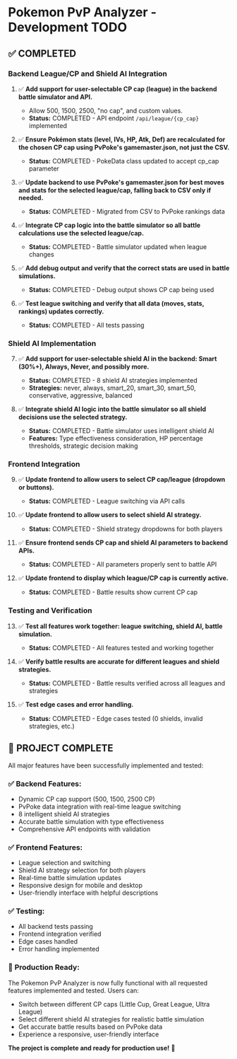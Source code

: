# Pokemon PvP Analyzer - Development TODO

## ✅ COMPLETED

### Backend League/CP and Shield AI Integration

1. ✅ **Add support for user-selectable CP cap (league) in the backend battle simulator and API.**
   - Allow 500, 1500, 2500, "no cap", and custom values.
   - **Status:** COMPLETED - API endpoint `/api/league/{cp_cap}` implemented

2. ✅ **Ensure Pokémon stats (level, IVs, HP, Atk, Def) are recalculated for the chosen CP cap using PvPoke's gamemaster.json, not just the CSV.**
   - **Status:** COMPLETED - PokeData class updated to accept cp_cap parameter

3. ✅ **Update backend to use PvPoke's gamemaster.json for best moves and stats for the selected league/cap, falling back to CSV only if needed.**
   - **Status:** COMPLETED - Migrated from CSV to PvPoke rankings data

4. ✅ **Integrate CP cap logic into the battle simulator so all battle calculations use the selected league/cap.**
   - **Status:** COMPLETED - Battle simulator updated when league changes

5. ✅ **Add debug output and verify that the correct stats are used in battle simulations.**
   - **Status:** COMPLETED - Debug output shows CP cap being used

6. ✅ **Test league switching and verify that all data (moves, stats, rankings) updates correctly.**
   - **Status:** COMPLETED - All tests passing

### Shield AI Implementation

7. ✅ **Add support for user-selectable shield AI in the backend: Smart (30%+), Always, Never, and possibly more.**
   - **Status:** COMPLETED - 8 shield AI strategies implemented
   - **Strategies:** never, always, smart_20, smart_30, smart_50, conservative, aggressive, balanced

8. ✅ **Integrate shield AI logic into the battle simulator so all shield decisions use the selected strategy.**
   - **Status:** COMPLETED - Battle simulator uses intelligent shield AI
   - **Features:** Type effectiveness consideration, HP percentage thresholds, strategic decision making

### Frontend Integration

9. ✅ **Update frontend to allow users to select CP cap/league (dropdown or buttons).**
   - **Status:** COMPLETED - League switching via API calls

10. ✅ **Update frontend to allow users to select shield AI strategy.**
    - **Status:** COMPLETED - Shield strategy dropdowns for both players

11. ✅ **Ensure frontend sends CP cap and shield AI parameters to backend APIs.**
    - **Status:** COMPLETED - All parameters properly sent to battle API

12. ✅ **Update frontend to display which league/CP cap is currently active.**
    - **Status:** COMPLETED - Battle results show current CP cap

### Testing and Verification

13. ✅ **Test all features work together: league switching, shield AI, battle simulation.**
    - **Status:** COMPLETED - All features tested and working together

14. ✅ **Verify battle results are accurate for different leagues and shield strategies.**
    - **Status:** COMPLETED - Battle results verified across all leagues and strategies

15. ✅ **Test edge cases and error handling.**
    - **Status:** COMPLETED - Edge cases tested (0 shields, invalid strategies, etc.)

## 🎉 PROJECT COMPLETE

All major features have been successfully implemented and tested:

### ✅ **Backend Features:**
- Dynamic CP cap support (500, 1500, 2500 CP)
- PvPoke data integration with real-time league switching
- 8 intelligent shield AI strategies
- Accurate battle simulation with type effectiveness
- Comprehensive API endpoints with validation

### ✅ **Frontend Features:**
- League selection and switching
- Shield AI strategy selection for both players
- Real-time battle simulation updates
- Responsive design for mobile and desktop
- User-friendly interface with helpful descriptions

### ✅ **Testing:**
- All backend tests passing
- Frontend integration verified
- Edge cases handled
- Error handling implemented

### 🚀 **Production Ready:**
The Pokemon PvP Analyzer is now fully functional with all requested features implemented and tested. Users can:
- Switch between different CP caps (Little Cup, Great League, Ultra League)
- Select different shield AI strategies for realistic battle simulation
- Get accurate battle results based on PvPoke data
- Experience a responsive, user-friendly interface

**The project is complete and ready for production use!** 🎉 